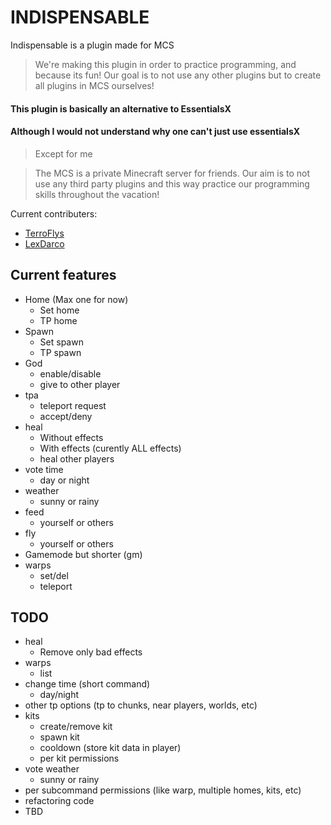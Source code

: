 # INDISPENSABLE

Indispensable is a plugin made for MCS

> We're making this plugin in order to practice programming, and because its fun!
> Our goal is to not use any other plugins but to create all plugins in MCS ourselves!


#### This plugin is basically an alternative to EssentialsX
#### Although I would not understand why one can't just use essentialsX

> Except for me

> The MCS is a private Minecraft server for friends. 
Our aim is to not use any third party plugins and this way practice our programming skills 
throughout the vacation!

Current contributers:
* [TerroFlys](https://github.com/TerroFlys)
* [LexDarco](https://github.com/LexDarcoz)


## Current features
* Home (Max one for now)
  * Set home
  * TP home
* Spawn
  * Set spawn
  * TP spawn
* God
  * enable/disable
  * give to other player
* tpa
  * teleport request
  * accept/deny
* heal
  * Without effects
  * With effects (curently ALL effects)
  * heal other players
* vote time
  * day or night
* weather
  * sunny or rainy
* feed
  * yourself or others
* fly
  * yourself or others
* Gamemode but shorter (gm)
* warps
  * set/del
  * teleport


## TODO
* heal
  * Remove only bad effects
* warps
  * list 
* change time (short command)
  * day/night 
* other tp options (tp to chunks, near players, worlds, etc)
* kits
  * create/remove kit
  * spawn kit
  * cooldown (store kit data in player)
  * per kit permissions
* vote weather
  * sunny or rainy
* per subcommand permissions (like warp, multiple homes, kits, etc)
* refactoring code
* TBD
